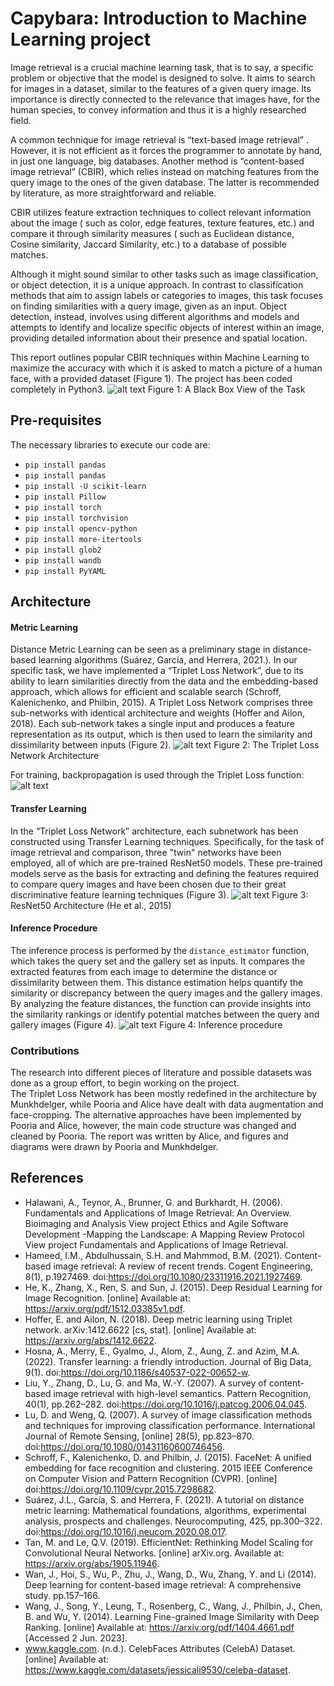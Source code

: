 # Capybara: Introduction to Machine Learning project

Image retrieval is a crucial machine learning task, that is to say, a specific problem or objective that the model is designed to solve. It aims to search for images in a dataset, similar to the features of a given query image.  Its importance is directly connected to the relevance that images have, for the human species, to convey information and thus it is a highly researched field. 

A common technique for image retrieval is “text-based image retrieval” . However, it is not efficient as it forces the programmer to annotate by hand, in just one language,  big databases. Another method is “content-based image retrieval” (CBIR), which relies instead on matching features from the query image to the ones of the given database. The latter is recommended by literature, as more straightforward and reliable. 

CBIR utilizes feature extraction techniques to collect relevant information about the image ( such as color, edge features,  texture features, etc.) and compare it through similarity measures ( such as Euclidean distance, Cosine similarity, Jaccard Similarity, etc.)  to a database of possible matches.

Although it might sound similar to other tasks such as image classification, or object detection, it is a unique approach. In contrast to classification methods that aim to assign labels or categories to images, this task focuses on finding similarities with a query image, given as an input. Object detection, instead, involves using different algorithms and models and attempts to identify and localize specific objects of interest within an image, providing detailed information about their presence and spatial location. 

This report outlines popular CBIR techniques within Machine Learning to maximize the accuracy with which it is asked to match a picture of a human face, with a provided dataset (Figure 1). The project has been coded completely in Python3.
![alt text](https://github.com/Munkh99/iml/blob/master/figures/Screenshot%202023-06-05%20at%2010.50.55.png)
Figure 1: A Black Box View of the Task

## Pre-requisites

The necessary libraries to execute our code are:

- `pip install pandas`
- `pip install pandas`
- `pip install -U scikit-learn`
- `pip install Pillow`
- `pip install torch`
- `pip install torchvision`
- `pip install opencv-python`
- `pip install more-itertools`
- `pip install glob2`
- `pip install wandb`
- `pip install PyYAML`


## Architecture

#### Metric Learning 
Distance Metric Learning can be seen as a preliminary stage in distance-based learning algorithms (Suárez, García, and Herrera, 2021.). In our specific task, we have implemented a “Triplet Loss Network”, due to its ability to learn similarities directly from the data and the embedding-based approach, which allows for efficient and scalable search (Schroff, Kalenichenko, and Philbin, 2015).
A Triplet Loss Network comprises three sub-networks with identical architecture and weights (Hoffer and Ailon, 2018).  Each sub-network takes a single input and produces a feature representation as its output, which is then used to learn the similarity and dissimilarity between inputs (Figure 2).
![alt text](https://github.com/Munkh99/iml/blob/master/figures/Screenshot%202023-06-05%20at%2010.51.22.png)
Figure 2: The Triplet Loss Network Architecture


For training, backpropagation is used through the Triplet Loss function:
![alt text](https://github.com/Munkh99/iml/blob/add7ba5bf8c96e691ad33bd617d1cb798cd29c99/figures/Screenshot%202023-06-05%20at%2011.03.27.png)



#### Transfer Learning
In the “Triplet Loss Network” architecture, each subnetwork has been constructed using Transfer Learning techniques. Specifically, for the task of image retrieval and comparison, three "twin" networks have been employed, all of which are pre-trained ResNet50 models. These pre-trained models serve as the basis for extracting and defining the features required to compare query images and have been chosen due to their great discriminative feature learning techniques (Figure 3).
![alt text](https://github.com/Munkh99/iml/blob/ba09d0c4eace11c4003c86d91664d37300ca80bf/figures/Screenshot%202023-06-05%20at%2010.51.37.png)
Figure 3: ResNet50 Architecture (He et al., 2015)

#### Inference Procedure
The inference process is performed by the `distance_estimator` function, which takes the query set and the gallery set as inputs. It compares the extracted features from each image to determine the distance or dissimilarity between them. This distance estimation helps quantify the similarity or discrepancy between the query images and the gallery images. By analyzing the feature distances, the function can provide insights into the similarity rankings or identify potential matches between the query and gallery images (Figure 4).
![alt text](https://github.com/Munkh99/iml/blob/add7ba5bf8c96e691ad33bd617d1cb798cd29c99/figures/Screenshot%202023-06-05%20at%2010.51.46.png)
Figure 4: Inference procedure

### Contributions
The research into different pieces of literature and possible datasets was done as a group effort, to begin working on the project.  
The Triplet Loss Network has been mostly redefined in the architecture by Munkhdelger, while Pooria and Alice have dealt with data augmentation and face-cropping. 
The alternative approaches have been implemented by Pooria and Alice, however, the main code structure was changed and cleaned by Pooria.
The report was written by Alice, and figures and diagrams were drawn by Pooria and  Munkhdelger.

## References

- Halawani, A., Teynor, A., Brunner, G. and Burkhardt, H. (2006). Fundamentals and Applications of Image Retrieval: An Overview. Bioimaging and Analysis View project Ethics and Agile Software Development -Mapping the Landscape: A Mapping Review Protocol View project Fundamentals and Applications of Image Retrieval.
- Hameed, I.M., Abdulhussain, S.H. and Mahmmod, B.M. (2021). Content-based image retrieval: A review of recent trends. Cogent Engineering, 8(1), p.1927469. doi:https://doi.org/10.1080/23311916.2021.1927469.
- He, K., Zhang, X., Ren, S. and Sun, J. (2015). Deep Residual Learning for Image Recognition. [online] Available at: https://arxiv.org/pdf/1512.03385v1.pdf.
- Hoffer, E. and Ailon, N. (2018). Deep metric learning using Triplet network. arXiv:1412.6622 [cs, stat]. [online] Available at: https://arxiv.org/abs/1412.6622.
- Hosna, A., Merry, E., Gyalmo, J., Alom, Z., Aung, Z. and Azim, M.A. (2022). Transfer learning: a friendly introduction. Journal of Big Data, 9(1). doi:https://doi.org/10.1186/s40537-022-00652-w.
- Liu, Y., Zhang, D., Lu, G. and Ma, W.-Y. (2007). A survey of content-based image retrieval with high-level semantics. Pattern Recognition, 40(1), pp.262–282. doi:https://doi.org/10.1016/j.patcog.2006.04.045.
- Lu, D. and Weng, Q. (2007). A survey of image classification methods and techniques for improving classification performance. International Journal of Remote Sensing, [online] 28(5), pp.823–870. doi:https://doi.org/10.1080/01431160600746456.
- Schroff, F., Kalenichenko, D. and Philbin, J. (2015). FaceNet: A unified embedding for face recognition and clustering. 2015 IEEE Conference on Computer Vision and Pattern Recognition (CVPR). [online] doi:https://doi.org/10.1109/cvpr.2015.7298682.
- Suárez, J.L., García, S. and Herrera, F. (2021). A tutorial on distance metric learning: Mathematical foundations, algorithms, experimental analysis, prospects and challenges. Neurocomputing, 425, pp.300–322. doi:https://doi.org/10.1016/j.neucom.2020.08.017.
- Tan, M. and Le, Q.V. (2019). EfficientNet: Rethinking Model Scaling for Convolutional Neural Networks. [online] arXiv.org. Available at: https://arxiv.org/abs/1905.11946.
- Wan, J., Hoi, S., Wu, P., Zhu, J., Wang, D., Wu, Zhang, Y. and Li (2014). Deep learning for content-based image retrieval: A comprehensive study. pp.157–166.
- Wang, J., Song, Y., Leung, T., Rosenberg, C., Wang, J., Philbin, J., Chen, B. and Wu, Y. (2014). Learning Fine-grained Image Similarity with Deep Ranking. [online] Available at: https://arxiv.org/pdf/1404.4661.pdf [Accessed 2 Jun. 2023].
- www.kaggle.com. (n.d.). CelebFaces Attributes (CelebA) Dataset. [online] Available at: https://www.kaggle.com/datasets/jessicali9530/celeba-dataset.






